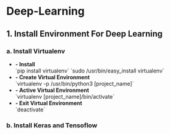 # Deep-Learning
<h2>1. Install Environment For Deep Learning </h1>

<h3>a. Install Virtualenv </h3>
<ul>
  <li><b>- Install </b></li>
`pip install virtualenv`
`sudo /usr/bin/easy_install virtualenv`
  <li><b>- Create Virtual Environment </b></li>
`virtualenv -p /usr/bin/python3 [project_name]`
  <li><b>- Active Virtual Environment </b></li>
`virtualenv [project_name]/bin/activate`
  <li><b>- Exit Virtual Environment </b></li>
`deactivate`
</ul>
<h3>b. Install Keras and Tensoflow</h3>
